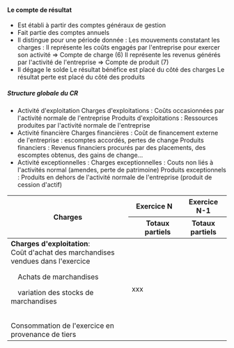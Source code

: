 #### Le compte de résultat
- Est établi à partir des comptes généraux de gestion
- Fait partie des comptes annuels
- Il distingue pour une période donnée :
	Les mouvements constatant les charges : Il représente les coûts engagés par l'entreprise pour exercer son activité => Compte de charge (6)
	Il représente les revenus générés par l'activité de l'entreprise => Compte de produit (7)
- Il dégage le solde
	Le résultat bénéfice est placé du côté des charges
	Le résultat perte est placé du côté des produits
	
##### Structure globale du CR
- Activité d'exploitation
	Charges d'exploitations : Coûts occasionnées par l'activité normale de l'entreprise
	Produits d'exploitations : Ressources produites par l'activité normale de l'entreprise
- Activité financière 
	Charges financières : Coût de financement externe de l'entreprise : escomptes accordés, pertes de change
	Produits financiers : Revenus financiers procurés par des placements, des escomptes obtenus, des gains de change...
- Activité exceptionnelles :
	Charges exceptionnelles : Couts non liés à l'activités normal (amendes, perte de patrimoine)
	Produits exceptionnels : Produits en dehors de l'activité normale de l'entreprise (produit de cession d'actif)
<table>
  <thead>
    <tr>
      <th rowspan="2">Charges</th>
      <th colspan="2">Exercice N</th>
      <th colspan="1">Exercice N-1</th>
    </tr>
    <tr>
      <th></th>
      <th>Totaux partiels</th>
      <th>Totaux partiels</th>
    </tr>
  </thead>
  <tbody>
    <tr>
      <td rowspan="4">
        <strong>Charges d'exploitation</strong>:
        <br>
        Coût d'achat des marchandises vendues dans l'exercice
        <br>
        <p style="text-indent: 1em;">Achats de marchandises</p>
        <p style="text-indent: 1em;">variation des stocks de marchandises</p>
        <br>
        Consommation de l'exercice en provenance de tiers
      </td>
      <td colspan ="3" rowspan="4">xxx</td>
    </tr>
  </tbody>
</table>
